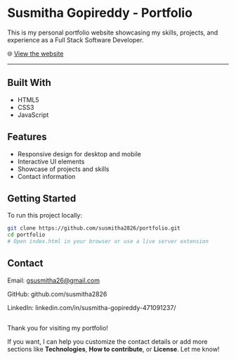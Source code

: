 # Susmitha Gopireddy - Portfolio

This is my personal portfolio website showcasing my skills, projects, and experience as a Full Stack Software Developer.

🌐 [View the website](https://susmitha2826.github.io/portfolio/)

---

## Built With

- HTML5  
- CSS3  
- JavaScript

## Features

- Responsive design for desktop and mobile  
- Interactive UI elements  
- Showcase of projects and skills  
- Contact information  

## Getting Started

To run this project locally:

```bash
git clone https://github.com/susmitha2826/portfolio.git
cd portfolio
# Open index.html in your browser or use a live server extension
```
## Contact

Email: gsusmitha26@gmail.com

GitHub: github.com/susmitha2826

LinkedIn: linkedin.com/in/susmitha-gopireddy-471091237/

##
Thank you for visiting my portfolio!

If you want, I can help you customize the contact details or add more sections like **Technologies**, **How to contribute**, or **License**. Let me know!
